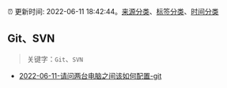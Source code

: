 :alarm_clock: 更新时间: 2022-06-11 18:42:44。[来源分类](../README.md)、[标签分类](../TAGS.md)、[时间分类](../TIMELINE.md)

## Git、SVN


> 关键字：`Git`、`SVN`



- [2022-06-11-请问两台电脑之间该如何配置-git](https://www.v2ex.com/t/858998) 